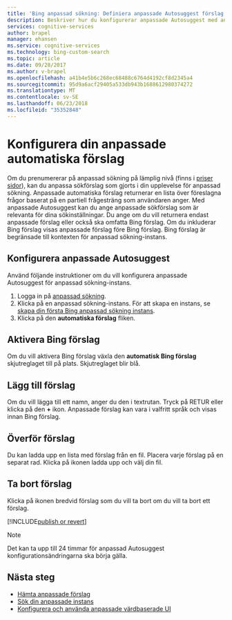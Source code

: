```yaml
---
title: 'Bing anpassad sökning: Definiera anpassade Autosuggest förslag | Microsoft Docs'
description: Beskriver hur du konfigurerar anpassade Autosuggest med anpassade förslag
services: cognitive-services
author: brapel
manager: ehansen
ms.service: cognitive-services
ms.technology: bing-custom-search
ms.topic: article
ms.date: 09/28/2017
ms.author: v-brapel
ms.openlocfilehash: a41b4e5b6c268ec68488c6764d4192cf8d2345a4
ms.sourcegitcommit: 95d9a6acf29405a533db943b1688612980374272
ms.translationtype: MT
ms.contentlocale: sv-SE
ms.lasthandoff: 06/23/2018
ms.locfileid: "35352848"
---
```

# <a name="configure-your-custom-autosuggest-experience"></a>Konfigurera din anpassade automatiska förslag
Om du prenumererar på anpassad sökning på lämplig nivå (finns i [priser sidor](https://azure.microsoft.com/pricing/details/cognitive-services/bing-custom-search/)), kan du anpassa sökförslag som gjorts i din upplevelse för anpassad sökning. Anpassade automatiska förslag returnerar en lista över föreslagna frågor baserat på en partiell frågesträng som användaren anger. Med anpassade Autosuggest kan du ange anpassade sökförslag som är relevanta för dina sökinställningar. Du ange om du vill returnera endast anpassade förslag eller också ska omfatta Bing förslag. Om du inkluderar Bing förslag visas anpassade förslag före Bing förslag. Bing förslag är begränsade till kontexten för anpassad sökning-instans.

## <a name="configure-custom-autosuggest"></a>Konfigurera anpassade Autosuggest
Använd följande instruktioner om du vill konfigurera anpassade Autosuggest för anpassad sökning-instans.

1.  Logga in på [anpassad sökning](https://customsearch.ai).
2.  Klicka på en anpassad sökning-instans. För att skapa en instans, se [skapa din första Bing anpassad sökning instans](quick-start.md).
3.  Klicka på den **automatiska förslag** fliken.

## <a name="enable-bing-suggestions"></a>Aktivera Bing förslag
Om du vill aktivera Bing förslag växla den **automatisk Bing förslag** skjutreglaget till på plats. Skjutreglaget blir blå.

## <a name="add-suggestions"></a>Lägg till förslag
Om du vill lägga till ett namn, anger du den i textrutan. Tryck på RETUR eller klicka på den **+** ikon. Anpassade förslag kan vara i valfritt språk och visas innan Bing förslag.

## <a name="upload-suggestions"></a>Överför förslag
Du kan ladda upp en lista med förslag från en fil. Placera varje förslag på en separat rad. Klicka på ikonen ladda upp och välj din fil.

## <a name="remove-suggestions"></a>Ta bort förslag
Klicka på ikonen bredvid förslag som du vill ta bort om du vill ta bort ett förslag.

[!INCLUDE[publish or revert](./includes/publish-revert.md)]

  >[!NOTE]  
  >Det kan ta upp till 24 timmar för anpassad Autosuggest konfigurationsändringarna ska börja gälla.

## <a name="next-steps"></a>Nästa steg

- [Hämta anpassade förslag](./get-custom-suggestions.md)
- [Sök din anpassade instans](./search-your-custom-view.md)
- [Konfigurera och använda anpassade värdbaserade UI](./hosted-ui.md)